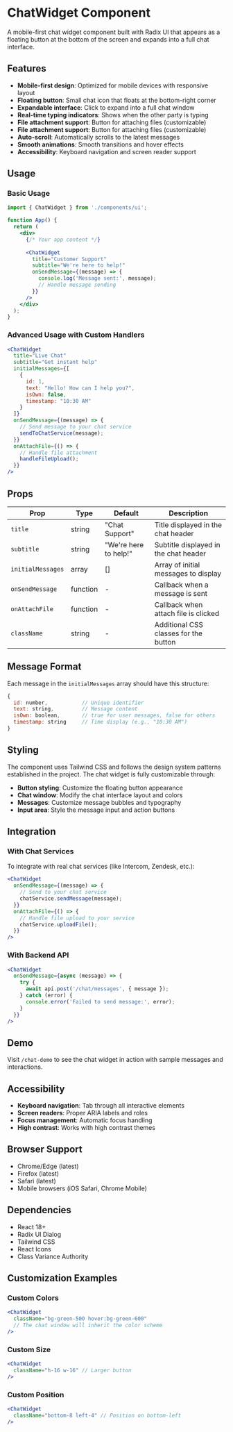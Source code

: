 # ChatWidget Component

A mobile-first chat widget component built with Radix UI that appears as a floating button at the bottom of the screen and expands into a full chat interface.

## Features

- **Mobile-first design**: Optimized for mobile devices with responsive layout
- **Floating button**: Small chat icon that floats at the bottom-right corner
- **Expandable interface**: Click to expand into a full chat window
- **Real-time typing indicators**: Shows when the other party is typing
- **File attachment support**: Button for attaching files (customizable)
- **File attachment support**: Button for attaching files (customizable)
- **Auto-scroll**: Automatically scrolls to the latest messages
- **Smooth animations**: Smooth transitions and hover effects
- **Accessibility**: Keyboard navigation and screen reader support

## Usage

### Basic Usage

```jsx
import { ChatWidget } from './components/ui';

function App() {
  return (
    <div>
      {/* Your app content */}
      
      <ChatWidget
        title="Customer Support"
        subtitle="We're here to help!"
        onSendMessage={(message) => {
          console.log('Message sent:', message);
          // Handle message sending
        }}
      />
    </div>
  );
}
```

### Advanced Usage with Custom Handlers

```jsx
<ChatWidget
  title="Live Chat"
  subtitle="Get instant help"
  initialMessages={[
    {
      id: 1,
      text: "Hello! How can I help you?",
      isOwn: false,
      timestamp: "10:30 AM"
    }
  ]}
  onSendMessage={(message) => {
    // Send message to your chat service
    sendToChatService(message);
  }}
  onAttachFile={() => {
    // Handle file attachment
    handleFileUpload();
  }}
/>
```

## Props

| Prop | Type | Default | Description |
|------|------|---------|-------------|
| `title` | string | "Chat Support" | Title displayed in the chat header |
| `subtitle` | string | "We're here to help!" | Subtitle displayed in the chat header |
| `initialMessages` | array | [] | Array of initial messages to display |
| `onSendMessage` | function | - | Callback when a message is sent |
| `onAttachFile` | function | - | Callback when attach file is clicked |
| `className` | string | - | Additional CSS classes for the button |

## Message Format

Each message in the `initialMessages` array should have this structure:

```jsx
{
  id: number,           // Unique identifier
  text: string,         // Message content
  isOwn: boolean,       // true for user messages, false for others
  timestamp: string     // Time display (e.g., "10:30 AM")
}
```

## Styling

The component uses Tailwind CSS and follows the design system patterns established in the project. The chat widget is fully customizable through:

- **Button styling**: Customize the floating button appearance
- **Chat window**: Modify the chat interface layout and colors
- **Messages**: Customize message bubbles and typography
- **Input area**: Style the message input and action buttons

## Integration

### With Chat Services

To integrate with real chat services (like Intercom, Zendesk, etc.):

```jsx
<ChatWidget
  onSendMessage={(message) => {
    // Send to your chat service
    chatService.sendMessage(message);
  }}
  onAttachFile={() => {
    // Handle file upload to your service
    chatService.uploadFile();
  }}
/>
```

### With Backend API

```jsx
<ChatWidget
  onSendMessage={async (message) => {
    try {
      await api.post('/chat/messages', { message });
    } catch (error) {
      console.error('Failed to send message:', error);
    }
  }}
/>
```

## Demo

Visit `/chat-demo` to see the chat widget in action with sample messages and interactions.

## Accessibility

- **Keyboard navigation**: Tab through all interactive elements
- **Screen readers**: Proper ARIA labels and roles
- **Focus management**: Automatic focus handling
- **High contrast**: Works with high contrast themes

## Browser Support

- Chrome/Edge (latest)
- Firefox (latest)
- Safari (latest)
- Mobile browsers (iOS Safari, Chrome Mobile)

## Dependencies

- React 18+
- Radix UI Dialog
- Tailwind CSS
- React Icons
- Class Variance Authority

## Customization Examples

### Custom Colors

```jsx
<ChatWidget
  className="bg-green-500 hover:bg-green-600"
  // The chat window will inherit the color scheme
/>
```

### Custom Size

```jsx
<ChatWidget
  className="h-16 w-16" // Larger button
/>
```

### Custom Position

```jsx
<ChatWidget
  className="bottom-8 left-4" // Position on bottom-left
/>
``` 